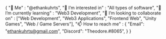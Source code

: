 { 
 "👋 Me" : "@ethankuhrts",
 "👀 I’m interested in" : "All types of software",
 "🌱 I’m currently learning" : "Web3 Development",
 "💞️ I’m looking to collaborate on" : ["Web Development", "Web3 Applications", "Frontend Web", "Unity Games", "Web / Game Servers"],
 "📫 How to reach me" : { 
    "Email": "ethankuhrts@gmail.com", 
    "Discord": "Theodore.#8065",
    }
}
<!---
ethankuhrts/ethankuhrts is a ✨ special ✨ repository because its `README.md` (this file) appears on your GitHub profile.
You can click the Preview link to take a look at your changes.
--->
